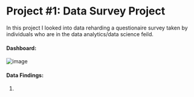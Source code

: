 # Project #1: Data Survey Project 

In this project I looked into data reharding a questionaire survey taken by individuals who are in the data analytics/data science feild.

#### Dashboard: 

![image](https://github.com/gigimontes/PowerBI-Projects/assets/143570053/17d09171-9a9a-4448-94d7-d056e70c49cd)

#### Data Findings: 
  1. 
